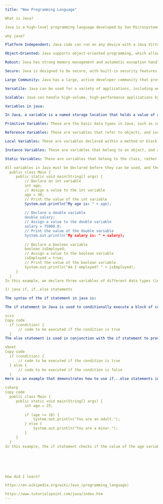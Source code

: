 ```yaml
---
title: "New Programming Language"

What is Java?

Java is a high-level programming language developed by Sun Microsystems (now owned by Oracle) in the mid-1990s. It is a class-based, object-oriented language that is designed to be portable and run on any platform, allowing developers to write code once and run it anywhere. Java is widely used for developing desktop applications, mobile apps, and web-based applications, as well as for building server-side applications and games.

why java?

Platform Independent: Java code can run on any device with a Java Virtual Machine, which eliminates the need for recompilation.

Object-Oriented: Java supports object-oriented programming, which allows for the creation of modular and reusable code.

Robust: Java has strong memory management and automatic exception handling, making it more reliable and less prone to crashes.

Secure: Java is designed to be secure, with built-in security features such as type-safe objects and automatic memory management.

Large Community: Java has a large, active developer community that provides ongoing support, development, and improvement to the language.

Versatile: Java can be used for a variety of applications, including web, mobile, desktop, and enterprise applications.

Scalable: Java can handle high-volume, high-performance applications by using multiple threads to handle multiple tasks simultaneously.

Variables in java:

In Java, a variable is a named storage location that holds a value of a specific data type. There are several types of variables in Java, including:

Primitive Variables: These are the basic data types in Java, such as int, float, double, char, and boolean.

Reference Variables: These are variables that refer to objects, and include arrays and class objects.

Local Variables: These are variables declared within a method or block, and are only accessible within that scope.

Instance Variables: These are variables that belong to an object, and are accessible from any method within the object's class.

Static Variables: These are variables that belong to the class, rather than to an individual object, and are shared among all objects of the same class.

All variables in Java must be declared before they can be used, and the declaration must specify the data type of the variable. The value of a variable can be changed throughout the life of a program.
  public class Main {
     public static void main(String[] args) {
         // Declare an int variable
         int age;
         // Assign a value to the int variable
         age = 30;
         // Print the value of the int variable
         System.out.println("My age is: " + age);
 
         // Declare a double variable
         double salary;
         // Assign a value to the double variable
         salary = 75000.0;
         // Print the value of the double variable
         System.out.println("My salary is: " + salary);
 
         // Declare a boolean variable
         boolean isEmployed;
         // Assign a value to the boolean variable
         isEmployed = true;
         // Print the value of the boolean variable
         System.out.println("Am I employed? " + isEmployed);
     }
  }
In this example, we declare three variables of different data types (int, double, and boolean) and assign values to them. The values of the variables can be printed to the console using the System.out.println() method.

1) java if, if..else statements

The syntax of the if statement in java is:

The if statement in Java is used to conditionally execute a block of code based on whether a given condition is true or false. The basic syntax of an if statement is as follows:

scss
Copy code
  if (condition) {
      // code to be executed if the condition is true
  }
The else statement is used in conjunction with the if statement to provide an alternative block of code to be executed if the condition in the if statement is false. The basic syntax of an if...else statement is as follows:

vbnet
Copy code
  if (condition) {
      // code to be executed if the condition is true
  } else {
      // code to be executed if the condition is false
  }
Here is an example that demonstrates how to use if...else statements in Java:

csharp
Copy code
  public class Main {
     public static void main(String[] args) {
         int age = 25;
 
         if (age >= 18) {
             System.out.println("You are an adult.");
         } else {
             System.out.println("You are a minor.");
         }
     }
  }
In this example, the if statement checks if the value of the age variable is greater than or equal to 18. If the condition is true, the message "You are an adult." is printed. If the condition is false, the message "You are a minor." is printed.






How did I learn?

https://en.wikipedia.org/wiki/Java_(programming_language)

https://www.tutorialspoint.com/java/index.htm
---
```

